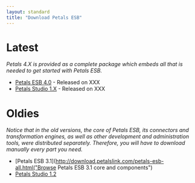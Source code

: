 ```yaml
---
layout: standard
title: "Download Petals ESB"
--- 
```


# Latest

*Petals 4.X is provided as a complete package which embeds all that is needed to get started with Petals ESB.*

- [Petals ESB 4.0](http://download.petalslink.com/petals-esb.html "Petals ESB 4.0") - Released on XXX
- [Petals Studio 1.X](http://download.petalslink.com/petals-esb.html "Petals Studio 1.X") - Released on XXX

# Oldies

*Notice that in the old versions, the core of Petals ESB, its connectors and transformation engines, as well as 
other development and administration tools, were distributed separately. Therefore, you will have to download manually every part you need.*

- [Petals ESB 3.1](http://download.petalslink.com/petals-esb-all.html("Browse Petals ESB 3.1 core and components")
- [Petals Studio 1.2](http://download.petalslink.com/petals-studio.html "Download Petals Studio 1.2")
